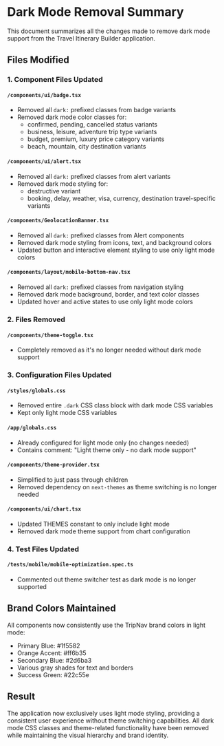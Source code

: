 # Dark Mode Removal Summary

This document summarizes all the changes made to remove dark mode support from the Travel Itinerary Builder application.

## Files Modified

### 1. Component Files Updated

#### `/components/ui/badge.tsx`
- Removed all `dark:` prefixed classes from badge variants
- Removed dark mode color classes for:
  - confirmed, pending, cancelled status variants
  - business, leisure, adventure trip type variants
  - budget, premium, luxury price category variants
  - beach, mountain, city destination variants

#### `/components/ui/alert.tsx`
- Removed all `dark:` prefixed classes from alert variants
- Removed dark mode styling for:
  - destructive variant
  - booking, delay, weather, visa, currency, destination travel-specific variants

#### `/components/GeolocationBanner.tsx`
- Removed all `dark:` prefixed classes from Alert components
- Removed dark mode styling from icons, text, and background colors
- Updated button and interactive element styling to use only light mode colors

#### `/components/layout/mobile-bottom-nav.tsx`
- Removed all `dark:` prefixed classes from navigation styling
- Removed dark mode background, border, and text color classes
- Updated hover and active states to use only light mode colors

### 2. Files Removed

#### `/components/theme-toggle.tsx`
- Completely removed as it's no longer needed without dark mode support

### 3. Configuration Files Updated

#### `/styles/globals.css`
- Removed entire `.dark` CSS class block with dark mode CSS variables
- Kept only light mode CSS variables

#### `/app/globals.css`
- Already configured for light mode only (no changes needed)
- Contains comment: "Light theme only - no dark mode support"

#### `/components/theme-provider.tsx`
- Simplified to just pass through children
- Removed dependency on `next-themes` as theme switching is no longer needed

#### `/components/ui/chart.tsx`
- Updated THEMES constant to only include light mode
- Removed dark mode theme support from chart configuration

### 4. Test Files Updated

#### `/tests/mobile/mobile-optimization.spec.ts`
- Commented out theme switcher test as dark mode is no longer supported

## Brand Colors Maintained

All components now consistently use the TripNav brand colors in light mode:
- Primary Blue: #1f5582
- Orange Accent: #ff6b35
- Secondary Blue: #2d6ba3
- Various gray shades for text and borders
- Success Green: #22c55e

## Result

The application now exclusively uses light mode styling, providing a consistent user experience without theme switching capabilities. All dark mode CSS classes and theme-related functionality have been removed while maintaining the visual hierarchy and brand identity.
